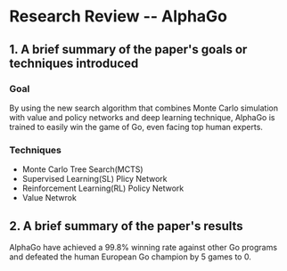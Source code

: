 # Research Review -- AlphaGo
## 1. A brief summary of the paper's goals or techniques introduced
### Goal
By using the new search algorithm that combines Monte Carlo simulation with value and policy networks and deep learning technique, AlphaGo is trained to easily win the game of Go, even facing top human experts.

### Techniques
* Monte Carlo Tree Search(MCTS)
* Supervised Learning(SL) Plicy Network
* Reinforcement Learning(RL) Policy Network
* Value Netwrok

## 2. A brief summary of the paper's results
AlphaGo have achieved a 99.8% winning rate against other Go programs and defeated the human European Go champion by 5 games to 0.